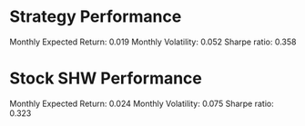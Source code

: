 # Strategy Performance
Monthly Expected Return: 0.019
Monthly Volatility: 0.052
Sharpe ratio: 0.358
# Stock SHW Performance
Monthly Expected Return: 0.024
Monthly Volatility: 0.075
Sharpe ratio: 0.323
